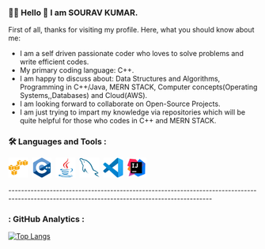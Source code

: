 ### :man_technologist: Hello 👋 I am SOURAV KUMAR.
First of all, thanks for visiting my profile. Here, what you should know about me:
- I am a self driven passionate coder who loves to solve problems and write efficient codes.
- My primary coding language: C++.
- I am happy to discuss about: Data Structures and Algorithms, Programming in C++/Java, MERN STACK, Computer concepts(Operating Systems,,Databases) and Cloud(AWS).
- I am looking forward to collaborate on Open-Source Projects.
- I am just trying to impart my knowledge via repositories which will be quite helpful for those who codes in C++ and MERN STACK.

<!---
sk-sourav/sk-sourav is a ✨ special ✨ repository because its `README.md` (this file) appears on your GitHub profile.
You can click the Preview link to take a look at your changes.
--->
### :hammer_and_wrench: Languages and Tools :

<div>

  <img src="https://github.com/devicons/devicon/blob/master/icons/amazonwebservices/amazonwebservices-original.svg" title="AWS" width="40" height="40"/>&nbsp;
  <img src="https://github.com/devicons/devicon/blob/master/icons/cplusplus/cplusplus-original.svg" title="C++" width="40" height="40"/>&nbsp;
  <img src="https://github.com/devicons/devicon/blob/master/icons/java/java-original.svg" title="Java" width="40" height="40"/>&nbsp;
  <img src="https://github.com/devicons/devicon/blob/master/icons/mysql/mysql-original.svg" title="My SQL" width="40" height="40"/>&nbsp;
  <img src="https://github.com/devicons/devicon/blob/master/icons/vscode/vscode-original.svg" title="VS Code" width="40" height="40"/>&nbsp;
  <img src="https://github.com/devicons/devicon/blob/master/icons/intellij/intellij-original.svg" title="IntelliJ IDEA" width="40" height="40"/>&nbsp;

</div>
  ----------------------------------------------------------------------------------------------------------------------------------------------

### : GitHub Analytics :
[![Top Langs](https://github-readme-stats.vercel.app/api/top-langs/?username=sk-sourav)](https://github.com/SOURAV/github-readme-stats)

